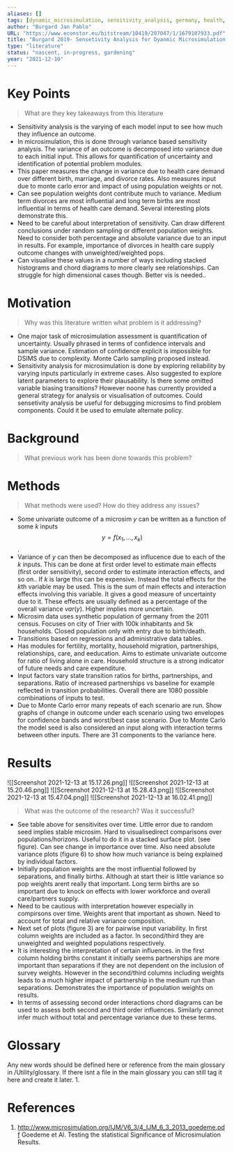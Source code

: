 ```yaml
---
aliases: []
tags: [dynamic_microsimulation, sensitivity_analysis, germany, health, care]
author: "Burgard Jan Pablo"
URL: "https://www.econstor.eu/bitstream/10419/207047/1/1679107933.pdf"
title: "Burgard 2019- Sensetivity Analysis for Dyanmic Microsimulation Models"
type: "literature"
status: "nascent, in-progress, gardening"
year: "2021-12-10"
---
```


# Key Points

> What are they key takeaways from this literature
- Sensitivity analysis is the varying of each model input to see how much they influence an outcome.
- In microsimulation, this is done through variance based sensitivity analysis. The variance of an outcome is decomposed into variance due to each initial input. This allows for quantification of uncertainty and identification of potential problem modules.
- This paper measures the change in variance due to health care demand over different birth, marriage, and divorce rates. Also measures input due to monte carlo error and impact of using population weights or not. 
- Can see population weights dont contribute much to variance. Medium term divorces are most influential and long term births are most influential in terms of health care demand. Several interesting plots demonstrate this. 
- Need to be careful about interpretation of sensitivity. Can draw different conclusions under random sampling or different population weights. Need to consider both percentage and absolute variance due to an input in results. For example, importance of divorces in health care supply outcome changes with unweighted/weighted pops. 
- Can visualise these values in a number of ways including stacked histograms and chord diagrams to more clearly see relationships. Can struggle for high dimensional cases though. Better vis is needed..
# Motivation

> Why was this literature written what problem is it addressing?
- One major task of microsimulation assessment is quantification of uncertainty. Usually phrased in terms of confidence intervals and sample variance. Estimation of confidence explicit is impossible for DSIMS due to complexity. Monte Carlo sampling proposed instead.
- Sensitivity analysis for microsimulation is done by exploring reliability by varying inputs particularly in extreme cases. Also suggested to explore latent parameters to explore their plausability. Is there some omitted variable biasing transitions? However noone has currently provided a general strategy for analysis or visualisation of outcomes. Could sensetivity analysis be useful for debugging microsims to find problem components. Could it be used to emulate alternate policy.

# Background

> What previous work has been done towards this problem?

# Methods

> What methods were used? How do they address any issues?
- Some univariate outcome of a microsim $y$ can be written as a function of some $k$ inputs $$y = f(x_1,...,x_k)$$.
- Variance of $y$ can then be decomposed as influcence due to each of the $k$ inputs. This can be done at first order level to estimate main effects (first order sensitivity), second order to estimate interaction effects, and so on.. If $k$ is large this can be expensive. Instead the total effects for the $k$th variable may be used. This is the sum of main effects and interaction effects involving this variable. It gives a good measure of uncertainty due to it. These effects are usually defined as a percentage of the overall variance $var(y)$. Higher implies more uncertain.
- Microsim data uses synthetic population of germany from the 2011 census. Focuses on city of Trier with 100k inhabitants and 5k households. Closed population only with entry due to birth/death. 
- Transitions based on regressions and administrative data tables. 
- Has modules for fertility, mortality, household migration, partnerships, relationships, care, and eeducation. Aims to estimate univariate outcome for ratio of living alone in care. Household structure is a strong indicator of future needs and care expenditure. 
- Input factors vary state transition ratios for births, partnerships, and separations. Ratio of increased partnerships vs baseline for example reflected in transition probabilities. Overall there are 1080 possible combinations of inputs to test. 
- Due to Monte Carlo error many repeats of each scenario are run. Show graphs of change in outcome under each scenario using two envelopes for confidence bands and worst/best case scenario. Due to Monte Carlo the model seed is also considered an input along with interaction terms between other inputs. There are 31 components to the variance here.


# Results
![[Screenshot 2021-12-13 at 15.17.26.png]]
![[Screenshot 2021-12-13 at 15.20.46.png]]
![[Screenshot 2021-12-13 at 15.28.43.png]]
![[Screenshot 2021-12-13 at 15.47.04.png]]
![[Screenshot 2021-12-13 at 16.02.41.png]]
> What was the outcome of the research? Was it successful?
- See table above for sensitivites over time. Little error due to random seed implies stable microsim. Hard to visualisedirect comparisons over populations/horizons. Useful to do it in a stacked surface plot. (see figure). Can see change in importance over time. Also need absolute variance plots (figure 6) to show how much variance is being explained by individual factors.
- Initially population weights are the most influential followed by separations, and finally births. Although at start their is little variance so pop weights arent really that important. Long term births are so important due to knock on effects with lower workforce and overall care/partners supply. 
- Need to be cautious with interpretation however especially in compirsons over time. Weights arent that important as shown. Need to account for total and relative variance composition. 
- Next set of plots (figure 3) are for pairwise input variability. In first column weights are included as a factor. In second/third they are unweighted and weighted populations respectively. 
- It is interesting the interpretation of certain influences. in the first column holding births constant it initially seems partnerships are more important than separations if they are not dependent on the inclusion of survey weights. However in the second/third columns including weights leads to a much higher impact of partnership in the medium run than separations. Demonstrates the importance of population weights on results.   
- In terms of assessing second order interactions chord diagrams can be used to assess both second and third order influences. Similarly cannot infer much without total and percentage variance due to these terms. 

# Glossary
Any new words should be defined here or reference from the main glossary in /Utility/glossary.  If there isnt a file in the main glossary you can still tag it here and create it later.
1. 

# References
1.  http://www.microsimulation.org/IJM/V6_3/4_IJM_6_3_2013_goedeme.pdf Goedeme et Al. Testing the statistical Significance of Microsimulation Results.
